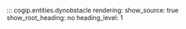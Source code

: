 ::: cogip.entities.dynobstacle
    rendering:
      show_source: true
      show_root_heading: no
      heading_level: 1
